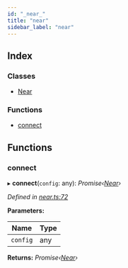 ```yaml
---
id: "_near_"
title: "near"
sidebar_label: "near"
---
```


## Index

### Classes

* [Near](../classes/_near_.near.md)

### Functions

* [connect](_near_.md#connect)

## Functions

###  connect

▸ **connect**(`config`: any): *Promise‹[Near](../classes/_near_.near.md)›*

*Defined in [near.ts:72](https://github.com/nearprotocol/nearlib/blob/8f79950/src.ts/near.ts#L72)*

**Parameters:**

Name | Type |
------ | ------ |
`config` | any |

**Returns:** *Promise‹[Near](../classes/_near_.near.md)›*
